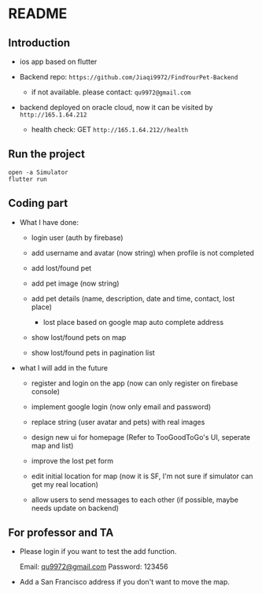 # README

## Introduction

- ios app based on flutter

- Backend repo: `https://github.com/Jiaqi9972/FindYourPet-Backend`

  - if not available. please contact: `qu9972@gmail.com`

- backend deployed on oracle cloud, now it can be visited by `http://165.1.64.212`

  - health check: GET `http://165.1.64.212//health`

## Run the project

```shell
open -a Simulator
flutter run
```

## Coding part

- What I have done:

  - login user (auth by firebase)

  - add username and avatar (now string) when profile is not completed

  - add lost/found pet

  - add pet image (now string)

  - add pet details (name, description, date and time, contact, lost place)

    - lost place based on google map auto complete address

  - show lost/found pets on map

  - show lost/found pets in pagination list

- what I will add in the future

  - register and login on the app (now can only register on firebase console)

  - implement google login (now only email and password)

  - replace string (user avatar and pets) with real images

  - design new ui for homepage (Refer to TooGoodToGo's UI, seperate map and list)

  - improve the lost pet form

  - edit initial location for map (now it is SF, I'm not sure if simulator can get my real location)

  - allow users to send messages to each other (if possible, maybe needs update on backend)

## For professor and TA

- Please login if you want to test the add function.

  Email: qu9972@gmail.com Password: 123456

- Add a San Francisco address if you don't want to move the map.
